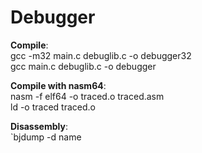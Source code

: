 # Debugger

**Compile**:\
gcc -m32 main.c debuglib.c -o debugger32\
gcc      main.c debuglib.c -o debugger

**Compile with nasm64**:\
nasm -f elf64 -o traced.o traced.asm\
ld -o traced traced.o

**Disassembly**:\
`bjdump -d name


